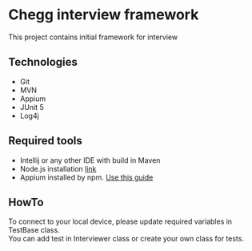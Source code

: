 # Chegg interview framework
This project contains initial framework for interview 


## Technologies
- Git
- MVN
- Appium
- JUnit 5
- Log4j

## Required tools
- Intellij or any other IDE with build in Maven
- Node.js installation [link](https://nodejs.org/en/)
- Appium installed by npm. [Use this guide](https://appium.io/docs/en/about-appium/getting-started/?lang=en)

## HowTo
To connect to your local device, please update required variables in TestBase class.<br>
You can add test in Interviewer class or create your own class for tests.<br>